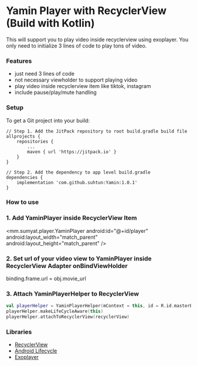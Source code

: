 Yamin Player with RecyclerView (Build with Kotlin)
===========================================================
This will support you to play video inside recyclerview using exoplayer. 
You only need to initialize 3 lines of code to play tons of video.

### Features
* just need 3 lines of code
* not necessary viewholder to support playing video
* play video inside recyclerview item like tiktok, instagram
* include pause/play/mute handling

### Setup
To get a Git project into your build:
```
// Step 1. Add the JitPack repository to root build.gradle build file
allprojects {
    repositories {
        ...
        maven { url 'https://jitpack.io' }
    }
}

// Step 2. Add the dependency to app level build.gradle
dependencies {
    implementation 'com.github.suhtun:Yamin:1.0.1'
}

```
### How to use
### 1. Add YaminPlayer inside RecyclerView Item
<mm.sumyat.player.YaminPlayer
    android:id="@+id/player"
    android:layout_width="match_parent"
    android:layout_height="match_parent" />

### 2. Set url of your video view to YaminPlayer inside RecyclerView Adapter onBindViewHolder
binding.frame.url = obj.movie_url

### 3. Attach YaminPlayerHelper to RecyclerView
```kotlin
val playerHelper = YaminPlayerHelper(mContext = this, id = R.id.masterExoPlayer)
playerHelper.makeLifeCycleAware(this)
playerHelper.attachToRecyclerView(recyclerView)
```

### Libraries
* [RecyclerView][recyclerview]
* [Android Lifecycle][android-lifecycle]
* [Exoplayer][exo-player]

[recyclerview]: https://developer.android.com/reference/kotlin/androidx/recyclerview/widget/RecyclerView
[android-lifecycle]: https://developer.android.com/topic/libraries/architecture/lifecycle
[exo-player]: https://developer.android.com/guide/topics/media/exoplayer
